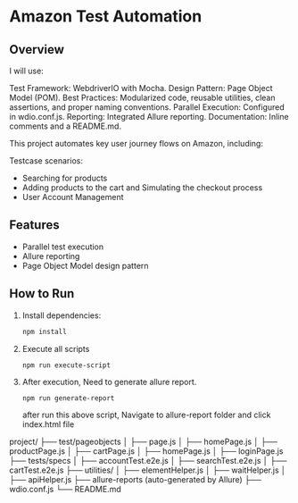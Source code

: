 # Amazon Test Automation

## Overview

I will use:

Test Framework: WebdriverIO with Mocha.
Design Pattern: Page Object Model (POM).
Best Practices: Modularized code, reusable utilities, clean assertions, and proper naming conventions.
Parallel Execution: Configured in wdio.conf.js.
Reporting: Integrated Allure reporting.
Documentation: Inline comments and a README.md.

This project automates key user journey flows on Amazon, including:

Testcase scenarios:

- Searching for products
- Adding products to the cart and Simulating the checkout process
- User Account Management

## Features

- Parallel test execution
- Allure reporting
- Page Object Model design pattern

## How to Run

1. Install dependencies:
   ```bash
   npm install

   ```
2. Execute all scripts

   ```
   npm run execute-script

   ```

3. After execution, Need to generate allure report.
   ```
   npm run generate-report

   ```

   after run this above script, Navigate to allure-report folder and click index.html file


project/
├── test/pageobjects
│   ├── page.js
│   ├── homePage.js
│   ├── productPage.js
│   ├── cartPage.js
│   ├── homePage.js
│   ├── loginPage.js
├── tests/specs
│   ├── accountTest.e2e.js
│   ├── searchTest.e2e.js
│   ├── cartTest.e2e.js
├── utilities/
│   ├── elementHelper.js
│   ├── waitHelper.js
│   ├── apiHelper.js
├── allure-reports (auto-generated by Allure)
├── wdio.conf.js
└── README.md



